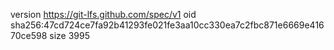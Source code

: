 version https://git-lfs.github.com/spec/v1
oid sha256:47cd724ce7fa92b41293fe021fe3aa10cc330ea7c2fbc871e6669e41670ce598
size 3995
